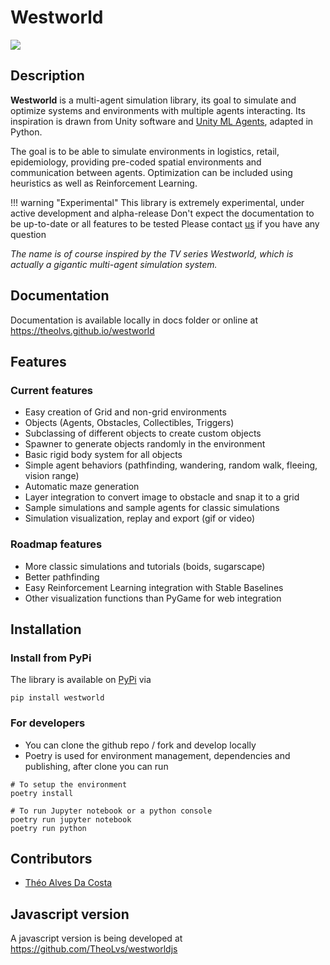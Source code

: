# Westworld
![](docs/img/cover_hq_westworld1.jpg)

## Description
**Westworld** is a multi-agent simulation library, its goal to simulate and optimize systems and environments with multiple agents interacting. Its inspiration is drawn from Unity software and [Unity ML Agents](https://github.com/Unity-Technologies/ml-agents), adapted in Python. 

The goal is to be able to simulate environments in logistics, retail, epidemiology, providing pre-coded spatial environments and communication between agents. Optimization can be included using heuristics as well as Reinforcement Learning.

!!! warning "Experimental"
    This library is extremely experimental, under active development and alpha-release
    Don't expect the documentation to be up-to-date or all features to be tested
    Please contact [us](mailto:theo.alves.da.costa@gmail.com) if you have any question

*The name is of course inspired by the TV series Westworld, which is actually a gigantic multi-agent simulation system.*

## Documentation
Documentation is available locally in docs folder or online at https://theolvs.github.io/westworld

## Features
### Current features
- Easy creation of Grid and non-grid environments
- Objects (Agents, Obstacles, Collectibles, Triggers)
- Subclassing of different objects to create custom objects
- Spawner to generate objects randomly in the environment
- Basic rigid body system for all objects
- Simple agent behaviors (pathfinding, wandering, random walk, fleeing, vision range)
- Automatic maze generation
- Layer integration to convert image to obstacle and snap it to a grid
- Sample simulations and sample agents for classic simulations
- Simulation visualization, replay and export (gif or video)

### Roadmap features
- More classic simulations and tutorials (boids, sugarscape)
- Better pathfinding
- Easy Reinforcement Learning integration with Stable Baselines
- Other visualization functions than PyGame for web integration 


## Installation
### Install from PyPi
The library is available on [PyPi](https://pypi.org/project/westworld/) via 
```
pip install westworld
```

### For developers
- You can clone the github repo / fork and develop locally
- Poetry is used for environment management, dependencies and publishing, after clone you can run 

```
# To setup the environment
poetry install

# To run Jupyter notebook or a python console
poetry run jupyter notebook
poetry run python
```

## Contributors
- [Théo Alves Da Costa](mailto:theo.alves.da.costa@gmail.com)

## Javascript version
A javascript version is being developed at https://github.com/TheoLvs/westworldjs

